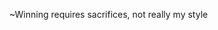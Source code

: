 ~Winning requires sacrifices, not really my style

<!---
Zenxlay/Zenxlay is a ✨ special ✨ repository because its `README.md` (this file) appears on your GitHub profile.
You can click the Preview link to take a look at your changes.
--->
